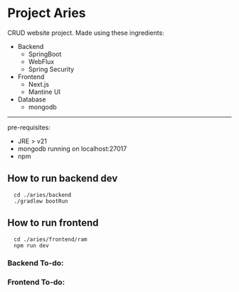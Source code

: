 # Project Aries

CRUD website project. Made using these ingredients:

- Backend
    - SpringBoot
    - WebFlux
    - Spring Security
- Frontend
    - Next.js
    - Mantine UI
- Database
    - mongodb

---

pre-requisites:

- JRE > v21
- mongodb running on localhost:27017
- npm

## How to run backend dev

  ```
    cd ./aries/backend
    ./gradlew bootRun
  ```

## How to run frontend

  ```
    cd ./aries/frontend/ram
    npm run dev
  ```

### Backend To-do:

### Frontend To-do:


